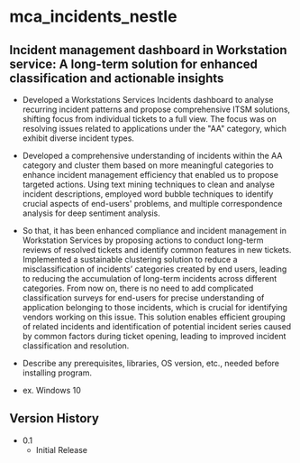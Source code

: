 # mca_incidents_nestle


## Incident management dashboard in Workstation service: A long-term solution for enhanced classification and actionable insights

* Developed a Workstations Services Incidents dashboard to analyse recurring incident patterns and propose comprehensive ITSM solutions, shifting focus from individual tickets to a full view. The focus was on resolving issues related to applications under the "AA" category, which exhibit diverse incident types.


* Developed a comprehensive understanding of incidents within the AA category and cluster them based on more meaningful categories to enhance incident management efficiency that enabled us to propose targeted actions. Using text mining techniques to clean and analyse incident descriptions, employed word bubble techniques to identify crucial aspects of end-users' problems, and multiple correspondence analysis for deep sentiment analysis.

* So that, it has been enhanced compliance and incident management in Workstation Services by proposing actions to conduct long-term reviews of resolved tickets and identify common features in new tickets. Implemented a sustainable clustering solution to reduce a misclassification of incidents’ categories created by end users, leading to reducing the accumulation of long-term incidents across different categories. From now on, there is no need to add complicated classification surveys for end-users for precise understanding of application belonging to those incidents, which is crucial for identifying vendors working on this issue. This solution enables efficient grouping of related incidents and identification of potential incident series caused by common factors during ticket opening, leading to improved incident classification and resolution.


* Describe any prerequisites, libraries, OS version, etc., needed before installing program.
* ex. Windows 10


## Version History


* 0.1
    * Initial Release

